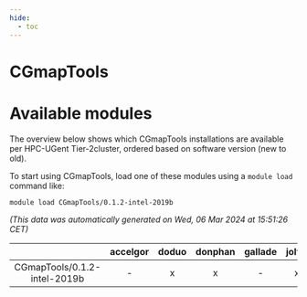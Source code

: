 ```yaml
---
hide:
  - toc
---
```


CGmapTools
==========

# Available modules


The overview below shows which CGmapTools installations are available per HPC-UGent Tier-2cluster, ordered based on software version (new to old).

To start using CGmapTools, load one of these modules using a `module load` command like:

```shell
module load CGmapTools/0.1.2-intel-2019b
```

*(This data was automatically generated on Wed, 06 Mar 2024 at 15:51:26 CET)*  

| |accelgor|doduo|donphan|gallade|joltik|skitty|
| :---: | :---: | :---: | :---: | :---: | :---: | :---: |
|CGmapTools/0.1.2-intel-2019b|-|x|x|-|x|x|
